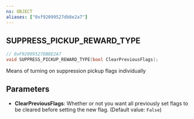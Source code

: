 ```yaml
---
ns: OBJECT
aliases: ["0xf92099527db8e2a7"]
---
```

## SUPPRESS_PICKUP_REWARD_TYPE

```c
// 0xF92099527DB8E2A7
void SUPPRESS_PICKUP_REWARD_TYPE(bool ClearPreviousFlags);
```

Means of turning on suppression pickup flags individually


## Parameters
* **ClearPreviousFlags**: Whether or not you want all previously set flags to be cleared before setting the new flag. (Default value: `False`)
